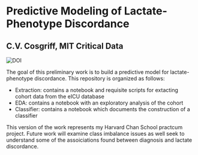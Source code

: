 # Predictive Modeling of Lactate-Phenotype Discordance
## C.V. Cosgriff, MIT Critical Data

![DOI](https://zenodo.org/badge/131763659.svg)

The goal of this preliminary work is to build a predictive model for lactate-phenotype discordance. This repository is organized as follows:
* Extraction: contains a notebook and requisite scripts for extacting cohort data from the eICU database
* EDA: contains a notebook with an exploratory analysis of the cohort
* Classifier: contains a notebook which documents the construction of a classifier

This version of the work represents my Harvard Chan School practcum project. Future work will examine class imbalance issues as well seek to understand
some of the assoiciations found between diagnosis and lactate discordance.
